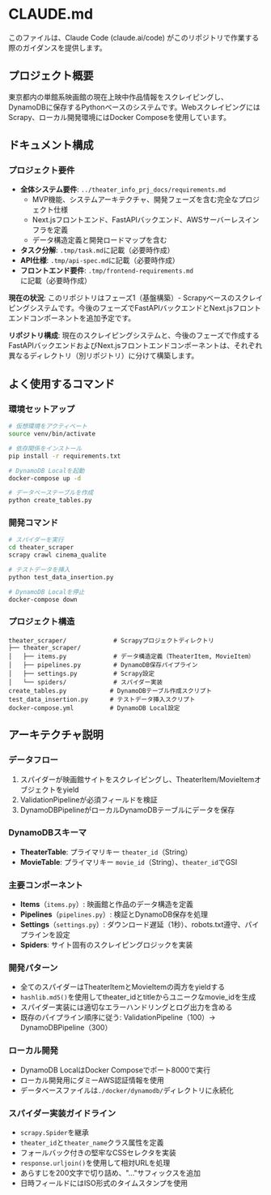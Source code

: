 # CLAUDE.md

このファイルは、Claude Code (claude.ai/code) がこのリポジトリで作業する際のガイダンスを提供します。

## プロジェクト概要

東京都内の単館系映画館の現在上映中作品情報をスクレイピングし、DynamoDBに保存するPythonベースのシステムです。WebスクレイピングにはScrapy、ローカル開発環境にはDocker Composeを使用しています。

## ドキュメント構成

### プロジェクト要件
- **全体システム要件**: `../theater_info_prj_docs/requirements.md`
  - MVP機能、システムアーキテクチャ、開発フェーズを含む完全なプロジェクト仕様
  - Next.jsフロントエンド、FastAPIバックエンド、AWSサーバーレスインフラを定義
  - データ構造定義と開発ロードマップを含む
- **タスク分解**: `.tmp/task.md`に記載（必要時作成）
- **API仕様**: `.tmp/api-spec.md`に記載（必要時作成）
- **フロントエンド要件**: `.tmp/frontend-requirements.md`に記載（必要時作成）

**現在の状況**: このリポジトリはフェーズ1（基盤構築）- Scrapyベースのスクレイピングシステムです。今後のフェーズでFastAPIバックエンドとNext.jsフロントエンドコンポーネントを追加予定です。

**リポジトリ構成**: 現在のスクレイピングシステムと、今後のフェーズで作成するFastAPIバックエンドおよびNext.jsフロントエンドコンポーネントは、それぞれ異なるディレクトリ（別リポジトリ）に分けて構築します。

## よく使用するコマンド

### 環境セットアップ
```bash
# 仮想環境をアクティベート
source venv/bin/activate

# 依存関係をインストール
pip install -r requirements.txt

# DynamoDB Localを起動
docker-compose up -d

# データベーステーブルを作成
python create_tables.py
```

### 開発コマンド
```bash
# スパイダーを実行
cd theater_scraper
scrapy crawl cinema_qualite

# テストデータを挿入
python test_data_insertion.py

# DynamoDB Localを停止
docker-compose down
```

### プロジェクト構造
```
theater_scraper/             # Scrapyプロジェクトディレクトリ
├── theater_scraper/
│   ├── items.py             # データ構造定義（TheaterItem, MovieItem）
│   ├── pipelines.py         # DynamoDB保存パイプライン
│   ├── settings.py          # Scrapy設定
│   └── spiders/             # スパイダー実装
create_tables.py            # DynamoDBテーブル作成スクリプト
test_data_insertion.py      # テストデータ挿入スクリプト
docker-compose.yml          # DynamoDB Local設定
```

## アーキテクチャ説明

### データフロー
1. スパイダーが映画館サイトをスクレイピングし、TheaterItem/MovieItemオブジェクトをyield
2. ValidationPipelineが必須フィールドを検証
3. DynamoDBPipelineがローカルDynamoDBテーブルにデータを保存

### DynamoDBスキーマ
- **TheaterTable**: プライマリキー `theater_id`（String）
- **MovieTable**: プライマリキー `movie_id`（String）、`theater_id`でGSI

### 主要コンポーネント
- **Items**（`items.py`）: 映画館と作品のデータ構造を定義
- **Pipelines**（`pipelines.py`）: 検証とDynamoDB保存を処理
- **Settings**（`settings.py`）: ダウンロード遅延（1秒）、robots.txt遵守、パイプラインを設定
- **Spiders**: サイト固有のスクレイピングロジックを実装

### 開発パターン
- 全てのスパイダーはTheaterItemとMovieItemの両方をyieldする
- `hashlib.md5()`を使用してtheater_idとtitleからユニークなmovie_idを生成
- スパイダー実装には適切なエラーハンドリングとログ出力を含める
- 既存のパイプライン順序に従う: ValidationPipeline（100）→ DynamoDBPipeline（300）

### ローカル開発
- DynamoDB LocalはDocker Composeでポート8000で実行
- ローカル開発用にダミーAWS認証情報を使用
- データベースファイルは`./docker/dynamodb/`ディレクトリに永続化

### スパイダー実装ガイドライン
- `scrapy.Spider`を継承
- `theater_id`と`theater_name`クラス属性を定義
- フォールバック付きの堅牢なCSSセレクタを実装
- `response.urljoin()`を使用して相対URLを処理
- あらすじを200文字で切り詰め、"..."サフィックスを追加
- 日時フィールドにはISO形式のタイムスタンプを使用